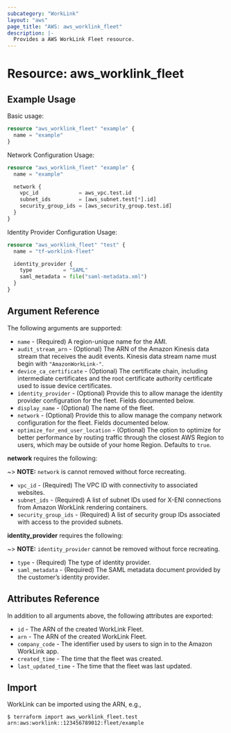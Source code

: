 ```yaml
---
subcategory: "WorkLink"
layout: "aws"
page_title: "AWS: aws_worklink_fleet"
description: |-
  Provides a AWS WorkLink Fleet resource.
---
```


# Resource: aws_worklink_fleet

## Example Usage

Basic usage:

```terraform
resource "aws_worklink_fleet" "example" {
  name = "example"
}
```

Network Configuration Usage:

```terraform
resource "aws_worklink_fleet" "example" {
  name = "example"

  network {
    vpc_id             = aws_vpc.test.id
    subnet_ids         = [aws_subnet.test[*].id]
    security_group_ids = [aws_security_group.test.id]
  }
}
```

Identity Provider Configuration Usage:

```terraform
resource "aws_worklink_fleet" "test" {
  name = "tf-worklink-fleet"

  identity_provider {
    type          = "SAML"
    saml_metadata = file("saml-metadata.xml")
  }
}
```

## Argument Reference

The following arguments are supported:

* `name` - (Required) A region-unique name for the AMI.
* `audit_stream_arn` - (Optional) The ARN of the Amazon Kinesis data stream that receives the audit events. Kinesis data stream name must begin with `"AmazonWorkLink-"`.
* `device_ca_certificate` - (Optional) The certificate chain, including intermediate certificates and the root certificate authority certificate used to issue device certificates.
* `identity_provider` - (Optional) Provide this to allow manage the identity provider configuration for the fleet. Fields documented below.
* `display_name` - (Optional) The name of the fleet.
* `network` - (Optional) Provide this to allow manage the company network configuration for the fleet. Fields documented below.
* `optimize_for_end_user_location` - (Optional) The option to optimize for better performance by routing traffic through the closest AWS Region to users, which may be outside of your home Region. Defaults to `true`.

**network** requires the following:

~> **NOTE:** `network` is cannot removed without force recreating.

* `vpc_id` - (Required) The VPC ID with connectivity to associated websites.
* `subnet_ids` - (Required) A list of subnet IDs used for X-ENI connections from Amazon WorkLink rendering containers.
* `security_group_ids` - (Required) A list of security group IDs associated with access to the provided subnets.

**identity_provider** requires the following:

~> **NOTE:** `identity_provider` cannot be removed without force recreating.

* `type` - (Required) The type of identity provider.
* `saml_metadata` - (Required) The SAML metadata document provided by the customer’s identity provider.

## Attributes Reference

In addition to all arguments above, the following attributes are exported:

* `id` - The ARN of the created WorkLink Fleet.
* `arn` - The ARN of the created WorkLink Fleet.
* `company_code` - The identifier used by users to sign in to the Amazon WorkLink app.
* `created_time` - The time that the fleet was created.
* `last_updated_time` - The time that the fleet was last updated.

## Import

WorkLink can be imported using the ARN, e.g.,

```
$ terraform import aws_worklink_fleet.test arn:aws:worklink::123456789012:fleet/example
```
